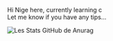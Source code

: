 Hi Nige here, 
currently learning c <br>
Let me know if you have any tips...

![Les Stats GitHub de Anurag](https://github-readme-stats.vercel.app/api?username=anuraghazra&show_icons=true&theme=radical)
